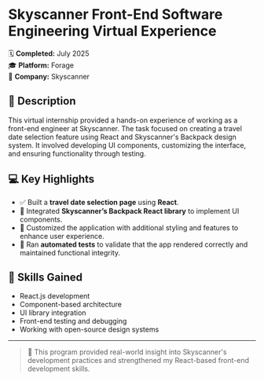 # Skyscanner Front-End Software Engineering Virtual Experience

🗓️ **Completed:** July 2025  
🎓 **Platform:** Forage  
🏢 **Company:** Skyscanner  

## 📝 Description

This virtual internship provided a hands-on experience of working as a front-end engineer at Skyscanner. The task focused on creating a travel date selection feature using React and Skyscanner's Backpack design system. It involved developing UI components, customizing the interface, and ensuring functionality through testing.

## 💻 Key Highlights

- ✅ Built a **travel date selection page** using **React**.
- 🎒 Integrated **Skyscanner’s Backpack React library** to implement UI components.
- 🎨 Customized the application with additional styling and features to enhance user experience.
- 🧪 Ran **automated tests** to validate that the app rendered correctly and maintained functional integrity.

## 🚀 Skills Gained

- React.js development  
- Component-based architecture  
- UI library integration  
- Front-end testing and debugging  
- Working with open-source design systems  

---

> 🧠 This program provided real-world insight into Skyscanner's development practices and strengthened my React-based front-end development skills.
